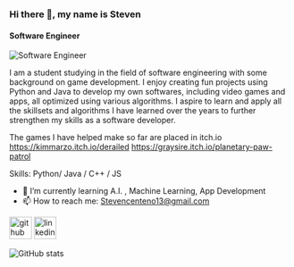 ### Hi there 👋, my name is Steven
#### Software Engineer
![Software Engineer](https://media-exp1.licdn.com/dms/image/C5616AQEmxwb-cV4gyg/profile-displaybackgroundimage-shrink_350_1400/0/1609374311341?e=1616630400&v=beta&t=4J9-9C9lNSKuVAwJHptDBbAMBETrEJsWI-dd5AdWt8k)

I am a student studying in the field of software engineering with some background on game development. I enjoy creating fun projects using Python and Java to develop my own softwares, including video games and apps, all optimized using various algorithms. I aspire to learn and apply all the skillsets and algorithms I have learned over the years to further strengthen my skills as a software developer.

The games I have helped make so far are placed in itch.io
https://kimmarzo.itch.io/derailed
https://graysire.itch.io/planetary-paw-patrol


Skills: Python/ Java / C++ / JS 

- 🌱 I’m currently learning A.I. , Machine Learning, App Development 
- 📫 How to reach me: Stevencenteno13@gmail.com 


[<img src='https://cdn.jsdelivr.net/npm/simple-icons@3.0.1/icons/github.svg' alt='github' height='40'>](https://github.com/Stevenone11)  [<img src='https://cdn.jsdelivr.net/npm/simple-icons@3.0.1/icons/linkedin.svg' alt='linkedin' height='40'>](https://www.linkedin.com/in/https://www.linkedin.com/in/steven-centeno//)  

![GitHub stats](https://github-readme-stats.vercel.app/api?username=Stevenone11&show_icons=true)  


